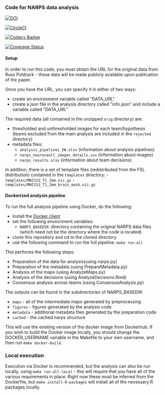 ### Code for NARPS data analysis

[![DOI](https://zenodo.org/badge/85984198.svg)](https://zenodo.org/badge/latestdoi/85984198)

[![CircleCI](https://circleci.com/gh/poldrack/narps.svg?style=svg)](https://circleci.com/gh/poldrack/narps)

[![Codacy Badge](https://api.codacy.com/project/badge/Grade/c35f17b180aa4b1e8cbd33b9b1473c3e)](https://www.codacy.com/app/poldrack/narps?utm_source=github.com&amp;utm_medium=referral&amp;utm_content=poldrack/narps&amp;utm_campaign=Badge_Grade)

[![Coverage Status](https://coveralls.io/repos/github/poldrack/narps/badge.svg?branch=master)](https://coveralls.io/github/poldrack/narps?branch=master)

#### Setup

In order to run this code, you must obtain the URL for the original data from Russ Poldrack - these data will be made publicly available upon publication of the paper.

Once you have the URL, you can specify it in either of two ways:

- create an environment variable called "DATA_URL"
- create a json file in the analysis directory called "info.json" and include a variable called "DATA_URL"

The required data (all contained in the unzipped ```orig``` directory) are:
- thresholded and unthresholded images for each team/hypothesis (teams excluded from the main analysis are included in the ```rejected``` directory)
- metadata files:
    - ```analysis_pipelines_SW.xlsx``` (information about analysis pipelines)
    - ```narps_neurovault_images_details.csv``` (information about images)
    - ```narps_results.xlsx``` (information about team decisions)

In addition, there is a set of template files (redistributed from the FSL distribution) contained in the ```templates``` directory:
    - ```templates/MNI152_T1_2mm.nii.gz```
    - ```templates/MNI152_T1_2mm_brain_mask.nii.gz```


#### Dockerized analysis pipeline

To run the full analysis pipeline using Docker, do the following:

- Install the [Docker client](https://docs.docker.com/install/)
- set the following environment variables:
    - ```NARPS_BASEDIR```: directory containing the original NARPS data files (which need not be the directory where the code is located)
- clone this repository and cd to the cloned directory
- use the following command to run the full pipeline: ```make run-all```

This performs the following steps:

- Preparation of the data for analysis(using narps.py)
- Preparation of the metadata (using PrepareMetadata.py)
- Analysis of the maps (using AnalyzeMaps.py)
- Analysis of the decisions (using AnalyzeDecisions.Rmd)
- Consensus analysis across teams (using ConsensusAnalysis.py)

The outputs can be found in the subdirectories of NARPS_BASEDIR:
- ```maps``` - all of the intermediate maps generated by preprocessing
- ```figures``` - figures generated by the analysis code
- ```metadata``` - additional metadata files generated by the preparation code
- ```cached``` - the cached narps structure 

This will use the existing version of the docker image from Dockerhub.  If you wish to build the Docker image locally, you should change the DOCKER_USERNAME variable in the Makefile to your own username, and then run ```make docker-build```.

### Local execution

Execution via Docker is recommended, but the analysis can also be run locally, using ```make run-all-local``` - this will require that you have all of the various requirements in place.  Right now these must be inferred from the Dockerfile, but ```make install-R-packages``` will install all of the necessary R packages locally.


